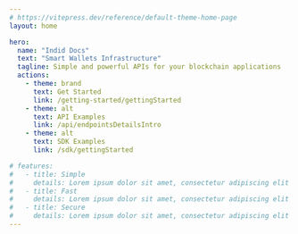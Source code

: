```yaml
---
# https://vitepress.dev/reference/default-theme-home-page
layout: home

hero:
  name: "Indid Docs"
  text: "Smart Wallets Infrastructure"
  tagline: Simple and powerful APIs for your blockchain applications
  actions:
    - theme: brand
      text: Get Started
      link: /getting-started/gettingStarted
    - theme: alt
      text: API Examples
      link: /api/endpointsDetailsIntro
    - theme: alt
      text: SDK Examples
      link: /sdk/gettingStarted

# features:
#   - title: Simple
#     details: Lorem ipsum dolor sit amet, consectetur adipiscing elit
#   - title: Fast
#     details: Lorem ipsum dolor sit amet, consectetur adipiscing elit
#   - title: Secure
#     details: Lorem ipsum dolor sit amet, consectetur adipiscing elit
---
```


